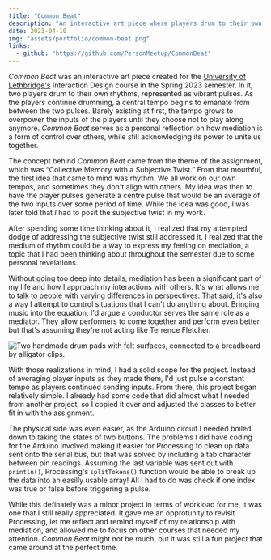 ```yaml
---
title: "Common Beat"
description: "An interactive art piece where players drum to their own rhythms."
date: 2023-04-10
img: "assets/portfolio/common-beat.png"
links:
  - github: "https://github.com/PersonMeetup/CommonBeat"
---
```


_Common Beat_ was an interactive art piece created for the [University of Lethbridge's](https://www.ulethbridge.ca/) Interaction Design course in the Spring 2023 semester. In it, two players drum to their own rhythms, represented as vibrant pulses. As the players continue drumming, a central tempo begins to emanate from between the two pulses. Barely existing at first, the tempo grows to overpower the inputs of the players until they choose not to play along anymore. _Common Beat_ serves as a personal reflection on how mediation is a form of control over others, while still acknowledging its power to unite us together.

The concept behind _Common Beat_ came from the theme of the assignment, which was “Collective Memory with a Subjective Twist.” From that mouthful, the first idea that came to mind was rhythm. We all work on our own tempos, and sometimes they don't align with others. My idea was then to have the player pulses generate a centre pulse that would be an average of the two inputs over some period of time. While the idea was good, I was later told that _I_ had to posit the subjective twist in my work.

After spending some time thinking about it, I realized that my attempted dodge of addressing the subjective twist still addressed it. I realized that the medium of rhythm could be a way to express my feeling on mediation, a topic that I had been thinking about throughout the semester due to some personal revelations.

Without going too deep into details, mediation has been a significant part of my life and how I approach my interactions with others. It's what allows me to talk to people with varying differences in perspectives. That said, it's also a way I attempt to control situations that I can't do anything about. Bringing music into the equation, I'd argue a conductor serves the same role as a mediator. They allow performers to come together and perform even better, but that's assuming they're not acting like Terrence Fletcher.

![Two handmade drum pads with felt surfaces, connected to a breadboard by alligator clips.](assets/portfolio/common-beat-circuit.jpg "The physical circuit I made for class")

With those realizations in mind, I had a solid scope for the project. Instead of averaging player inputs as they made them, I'd just pulse a constant tempo as players continued sending inputs. From there, this project began relatively simple. I already had some code that did almost what I needed from another project, so I copied it over and adjusted the classes to better fit in with the assignment.

The physical side was even easier, as the Arduino circuit I needed boiled down to taking the states of two buttons. The problems I did have coding for the Arduino involved making it easier for Processing to clean up data sent onto the serial bus, but that was solved by including a tab character between pin readings. Assuming the last variable was sent out with `println()`, Processing's `splitTokens()` function would be able to break up the data into an easilly usable array! All I had to do was check if one index was true or false before triggering a pulse.

While this definately was a minor project in terms of workload for me, it was one that I still really appreciated. It gave me an opprotunity to revisit Processing, let me reflect and remind myself of my relationship with mediation, and allowed me to focus on other courses that needed my attention. _Common Beat_ might not be much, but it was still a fun project that came around at the perfect time.
